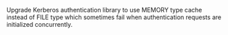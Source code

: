 Upgrade Kerberos authentication library to use MEMORY type cache instead of FILE type which sometimes fail when authentication requests are initialized concurrently.
